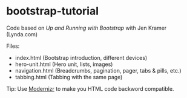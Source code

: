bootstrap-tutorial
==================

Code based on _Up and Running with Bootstrap_ with Jen Kramer (Lynda.com)

Files:

- index.html (Bootstrap introduction, different devices)
- hero-unit.html (Hero unit, lists, images)
- navigation.html (Breadcrumbs, pagination, pager, tabs & pills, etc.)
- tabbing.html (Tabbing with the same page)

Tip: Use [Modernizr](http://modernizr.com/) to make you HTML code backword compatible.